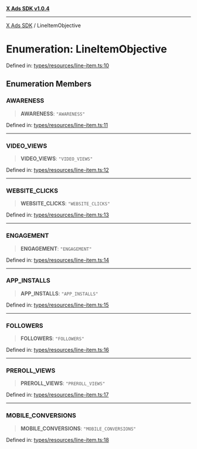 [**X Ads SDK v1.0.4**](../README.md)

***

[X Ads SDK](../globals.md) / LineItemObjective

# Enumeration: LineItemObjective

Defined in: [types/resources/line-item.ts:10](https://github.com/kage1020/x-ads-sdk/blob/main/src/types/resources/line-item.ts#L10)

## Enumeration Members

### AWARENESS

> **AWARENESS**: `"AWARENESS"`

Defined in: [types/resources/line-item.ts:11](https://github.com/kage1020/x-ads-sdk/blob/main/src/types/resources/line-item.ts#L11)

***

### VIDEO\_VIEWS

> **VIDEO\_VIEWS**: `"VIDEO_VIEWS"`

Defined in: [types/resources/line-item.ts:12](https://github.com/kage1020/x-ads-sdk/blob/main/src/types/resources/line-item.ts#L12)

***

### WEBSITE\_CLICKS

> **WEBSITE\_CLICKS**: `"WEBSITE_CLICKS"`

Defined in: [types/resources/line-item.ts:13](https://github.com/kage1020/x-ads-sdk/blob/main/src/types/resources/line-item.ts#L13)

***

### ENGAGEMENT

> **ENGAGEMENT**: `"ENGAGEMENT"`

Defined in: [types/resources/line-item.ts:14](https://github.com/kage1020/x-ads-sdk/blob/main/src/types/resources/line-item.ts#L14)

***

### APP\_INSTALLS

> **APP\_INSTALLS**: `"APP_INSTALLS"`

Defined in: [types/resources/line-item.ts:15](https://github.com/kage1020/x-ads-sdk/blob/main/src/types/resources/line-item.ts#L15)

***

### FOLLOWERS

> **FOLLOWERS**: `"FOLLOWERS"`

Defined in: [types/resources/line-item.ts:16](https://github.com/kage1020/x-ads-sdk/blob/main/src/types/resources/line-item.ts#L16)

***

### PREROLL\_VIEWS

> **PREROLL\_VIEWS**: `"PREROLL_VIEWS"`

Defined in: [types/resources/line-item.ts:17](https://github.com/kage1020/x-ads-sdk/blob/main/src/types/resources/line-item.ts#L17)

***

### MOBILE\_CONVERSIONS

> **MOBILE\_CONVERSIONS**: `"MOBILE_CONVERSIONS"`

Defined in: [types/resources/line-item.ts:18](https://github.com/kage1020/x-ads-sdk/blob/main/src/types/resources/line-item.ts#L18)
